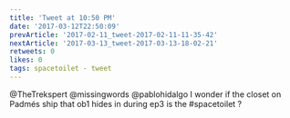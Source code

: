 ```yaml
---
title: 'Tweet at 10:50 PM'
date: '2017-03-12T22:50:09'
prevArticle: '2017-02-11_tweet-2017-02-11-11-35-42'
nextArticle: '2017-03-13_tweet-2017-03-13-18-02-21'
retweets: 0
likes: 0
tags: spacetoilet - tweet
---
```

@TheTrekspert @missingwords @pablohidalgo I wonder if the closet on Padmés ship that ob1 hides in during ep3 is the #spacetoilet ?